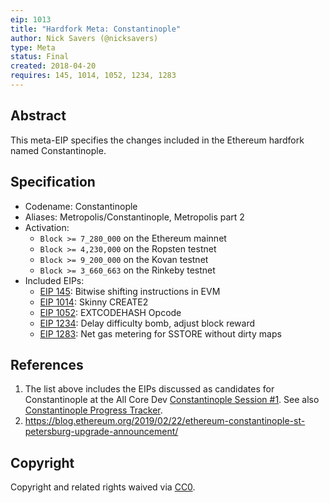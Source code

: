```yaml
---
eip: 1013
title: "Hardfork Meta: Constantinople"
author: Nick Savers (@nicksavers)
type: Meta
status: Final
created: 2018-04-20
requires: 145, 1014, 1052, 1234, 1283
---
```


## Abstract

This meta-EIP specifies the changes included in the Ethereum hardfork named Constantinople.

## Specification

- Codename: Constantinople
- Aliases: Metropolis/Constantinople, Metropolis part 2
- Activation:
  - `Block >= 7_280_000` on the Ethereum mainnet
  - `Block >= 4,230,000` on the Ropsten testnet
  - `Block >= 9_200_000` on the Kovan testnet
  - `Block >= 3_660_663` on the Rinkeby testnet
- Included EIPs:
  - [EIP 145](https://eips.ethereum.org/EIPS/eip-145): Bitwise shifting instructions in EVM
  - [EIP 1014](https://eips.ethereum.org/EIPS/eip-1014): Skinny CREATE2
  - [EIP 1052](https://eips.ethereum.org/EIPS/eip-1052): EXTCODEHASH Opcode
  - [EIP 1234](https://eips.ethereum.org/EIPS/eip-1234): Delay difficulty bomb, adjust block reward
  - [EIP 1283](https://eips.ethereum.org/EIPS/eip-1283): Net gas metering for SSTORE without dirty maps

## References

1. The list above includes the EIPs discussed as candidates for Constantinople at the All Core Dev [Constantinople Session #1](https://github.com/ethereum/pm/issues/55). See also [Constantinople Progress Tracker](https://github.com/ethereum/pm/wiki/Constantinople-Progress-Tracker).
2. https://blog.ethereum.org/2019/02/22/ethereum-constantinople-st-petersburg-upgrade-announcement/

## Copyright

Copyright and related rights waived via [CC0](https://creativecommons.org/publicdomain/zero/1.0/).
